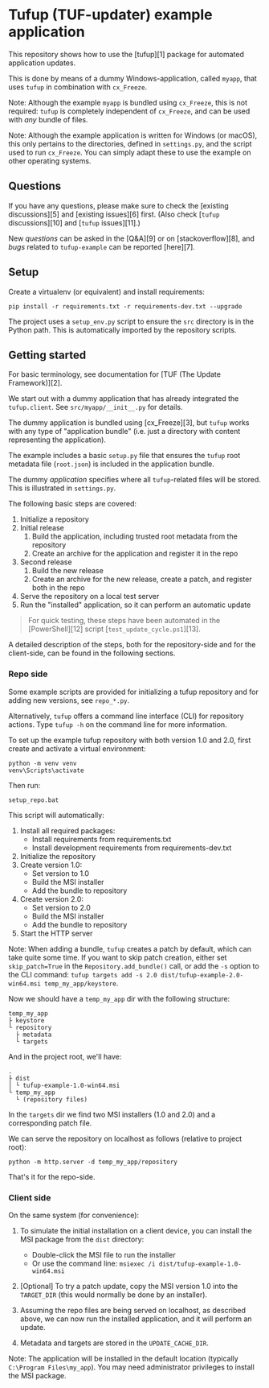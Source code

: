 # Tufup (TUF-updater) example application 

This repository shows how to use the [tufup][1] package for automated application updates.

This is done by means of a dummy Windows-application, called `myapp`, that uses `tufup` in combination with `cx_Freeze`. 

Note: Although the example `myapp` is bundled using `cx_Freeze`, this is not required: `tufup` is completely independent of `cx_Freeze`, and can be used with *any* bundle of files.

Note: Although the example application is written for Windows (or macOS), this only pertains to the directories, defined in `settings.py`, and the script used to run `cx_Freeze`.
You can simply adapt these to use the example on other operating systems.

## Questions

If you have any questions, please make sure to check the [existing discussions][5] and [existing issues][6] first. (Also check [`tufup` discussions][10] and [`tufup` issues][11].)

New *questions* can be asked in the [Q&A][9] or on [stackoverflow][8], and *bugs* related to `tufup-example` can be reported [here][7].

## Setup

Create a virtualenv (or equivalent) and install requirements:

`pip install -r requirements.txt -r requirements-dev.txt --upgrade`

The project uses a `setup_env.py` script to ensure the `src` directory is in the Python path. This is automatically imported by the repository scripts.

## Getting started

For basic terminology, see documentation for [TUF (The Update Framework)][2].

We start out with a dummy application that has already integrated the `tufup.client`.
See `src/myapp/__init__.py` for details.

The dummy application is bundled using [cx_Freeze][3], but `tufup` works with any type of "application bundle" (i.e. just a directory with content representing the application).

The example includes a basic `setup.py` file that ensures the `tufup` root metadata file (`root.json`) is included in the application bundle.

The dummy *application* specifies where all `tufup`-related  files will be stored.
This is illustrated in `settings.py`. 

The following basic steps are covered:

1. Initialize a repository
2. Initial release   
   1. Build the application, including trusted root metadata from the repository
   2. Create an archive for the application and register it in the repo
3. Second release
   1. Build the new release
   2. Create an archive for the new release, create a patch, and register both in the repo
4. Serve the repository on a local test server
5. Run the "installed" application, so it can perform an automatic update

> For quick testing, these steps have been automated in the [PowerShell][12] script [`test_update_cycle.ps1`][13].

A detailed description of the steps, both for the repository-side and for the client-side, can be found in the following sections.

### Repo side

Some example scripts are provided for initializing a tufup repository and for adding new versions, see `repo_*.py`.

Alternatively, `tufup` offers a command line interface (CLI) for repository actions. 
Type `tufup -h` on the command line for more information. 

To set up the example tufup repository with both version 1.0 and 2.0, first create and activate a virtual environment:

```batch
python -m venv venv
venv\Scripts\activate
```

Then run:
```batch
setup_repo.bat
```

This script will automatically:
1. Install all required packages:
   - Install requirements from requirements.txt
   - Install development requirements from requirements-dev.txt
2. Initialize the repository
3. Create version 1.0:
   - Set version to 1.0
   - Build the MSI installer
   - Add the bundle to repository
4. Create version 2.0:
   - Set version to 2.0
   - Build the MSI installer
   - Add the bundle to repository
5. Start the HTTP server

Note: When adding a bundle, `tufup` creates a patch by default, which can take quite some time.
If you want to skip patch creation, either set `skip_patch=True` in the `Repository.add_bundle()` call, or add the  `-s` option to the CLI command: `tufup targets add -s 2.0 dist/tufup-example-2.0-win64.msi temp_my_app/keystore`.

Now we should have a `temp_my_app` dir with the following structure:

```text
temp_my_app
├ keystore
└ repository
  ├ metadata
  └ targets 
```

And in the project root, we'll have:
```text
.
├ dist
│ └ tufup-example-1.0-win64.msi
└ temp_my_app
  └ (repository files)
```

In the `targets` dir we find two MSI installers (1.0 and 2.0) and a corresponding patch file.

We can serve the repository on localhost as follows (relative to project root):

    python -m http.server -d temp_my_app/repository

That's it for the repo-side.

### Client side

On the same system (for convenience):

1. To simulate the initial installation on a client device, you can install the MSI package from the `dist` directory:
   - Double-click the MSI file to run the installer
   - Or use the command line: `msiexec /i dist/tufup-example-1.0-win64.msi`

2. [Optional] To try a patch update, copy the MSI version 1.0 into the `TARGET_DIR` (this would normally be done by an installer).
3. Assuming the repo files are being served on localhost, as described above, we can now run the installed application, and it will perform an update.
4. Metadata and targets are stored in the `UPDATE_CACHE_DIR`.

Note: The application will be installed in the default location (typically `C:\Program Files\my_app`). You may need administrator privileges to install the MSI package.